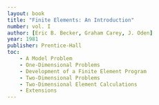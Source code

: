 ```yaml
---
layout: book
title: "Finite Elements: An Introduction"
number: vol. I
author: [Eric B. Becker, Graham Carey, J. Oden]
year: 1981
publisher: Prentice-Hall
toc:
    - A Model Problem
    - One-Dimensional Problems
    - Development of a Finite Element Program
    - Two-Dimensional Problems
    - Two-Dimensional Element Calculations
    - Extensions
---
```


